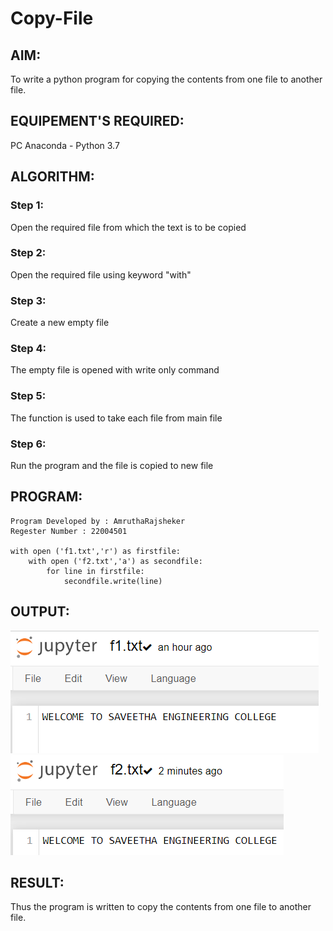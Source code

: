 # Copy-File
## AIM:
To write a python program for copying the contents from one file to another file.

## EQUIPEMENT'S REQUIRED: 
PC
Anaconda - Python 3.7

## ALGORITHM: 
### Step 1:
Open the required file from which the text is to be copied 
### Step 2: 
Open the required file using keyword "with"
### Step 3: 
Create a new empty file
### Step 4:  
The empty file is opened with write only command 
### Step 5: 
The function is used to take each file from main file
### Step 6: 
Run the program and the file is copied to new file

## PROGRAM:
```
Program Developed by : AmruthaRajsheker
Regester Number : 22004501

with open ('f1.txt','r') as firstfile:
    with open ('f2.txt','a') as secondfile:
        for line in firstfile:
            secondfile.write(line)
```

## OUTPUT:
![output](/a1.png)
![output](/a2.png)

## RESULT:
Thus the program is written to copy the contents from one file to another file.